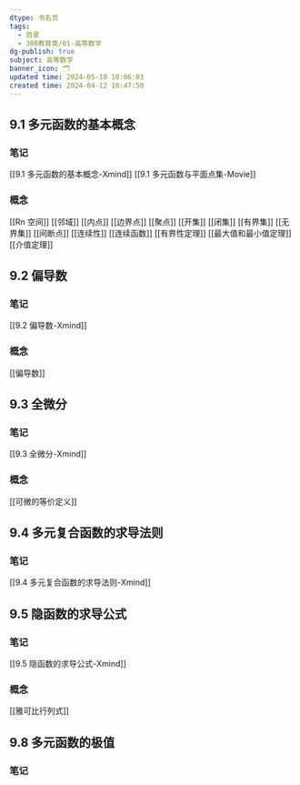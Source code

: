 ```yaml
---
dtype: 书名页
tags:
  - 目录
  - 300教育类/01-高等数学
dg-publish: true
subject: 高等数学
banner_icon: 🗂️
updated time: 2024-05-10 10:06:03
created time: 2024-04-12 10:47:50
---
```


## 9.1 多元函数的基本概念
### 笔记
[[9.1 多元函数的基本概念-Xmind]]
[[9.1 多元函数与平面点集-Movie]]

### 概念
[[Rn 空间]]
[[邻域]]
[[内点]]
[[边界点]]
[[聚点]]
[[开集]]
[[闭集]]
[[有界集]]
[[无界集]]
[[间断点]]
[[连续性]]
[[连续函数]]
[[有界性定理]]
[[最大值和最小值定理]]
[[介值定理]]

## 9.2 偏导数
### 笔记
[[9.2 偏导数-Xmind]]

### 概念
[[偏导数]]

## 9.3 全微分
### 笔记
[[9.3 全微分-Xmind]]

### 概念
[[可微的等价定义]]

## 9.4 多元复合函数的求导法则
### 笔记
[[9.4 多元复合函数的求导法则-Xmind]]

## 9.5 隐函数的求导公式
### 笔记
[[9.5 隐函数的求导公式-Xmind]] 
### 概念
[[雅可比行列式]]

## 9.8 多元函数的极值
### 笔记
